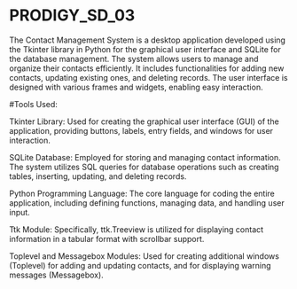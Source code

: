 # PRODIGY_SD_03
The Contact Management System is a desktop application developed using the Tkinter library in Python for the graphical user interface and SQLite for the database management. The system allows users to manage and organize their contacts efficiently. It includes functionalities for adding new contacts, updating existing ones, and deleting records. The user interface is designed with various frames and widgets, enabling easy interaction.

#Tools Used:

Tkinter Library: Used for creating the graphical user interface (GUI) of the application, providing buttons, labels, entry fields, and windows for user interaction.

SQLite Database: Employed for storing and managing contact information. The system utilizes SQL queries for database operations such as creating tables, inserting, updating, and deleting records.

Python Programming Language: The core language for coding the entire application, including defining functions, managing data, and handling user input.

Ttk Module: Specifically, ttk.Treeview is utilized for displaying contact information in a tabular format with scrollbar support.

Toplevel and Messagebox Modules: Used for creating additional windows (Toplevel) for adding and updating contacts, and for displaying warning messages (Messagebox).
